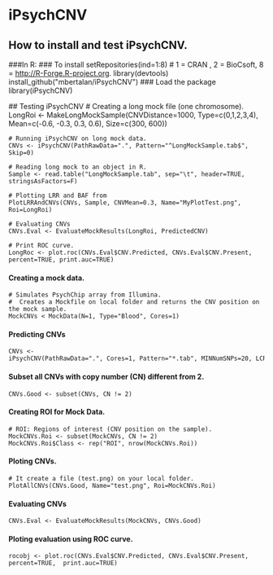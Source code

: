 # iPsychCNV

## How to install and test iPsychCNV. 

###In R:
### To install
    setRepositories(ind=1:8)
    # 1 = CRAN , 2 = BioCsoft, 8 = http://R-Forge.R-project.org.
    library(devtools)
    install_github("mbertalan/iPsychCNV")
### Load the package
    library(iPsychCNV)

## Testing iPsychCNV
    # Creating a long mock file (one chromosome).
    LongRoi <- MakeLongMockSample(CNVDistance=1000, Type=c(0,1,2,3,4), Mean=c(-0.6, -0.3, 0.3, 0.6), Size=c(300, 600))
    
    # Running iPsychCNV on long mock data.
    CNVs <- iPsychCNV(PathRawData=".", Pattern="^LongMockSample.tab$", Skip=0)

    # Reading long mock to an object in R.
    Sample <- read.table("LongMockSample.tab", sep="\t", header=TRUE, stringsAsFactors=F)
    
    # Plotting LRR and BAF from 
    PlotLRRAndCNVs(CNVs, Sample, CNVMean=0.3, Name="MyPlotTest.png", Roi=LongRoi)

    # Evaluating CNVs
    CNVs.Eval <- EvaluateMockResults(LongRoi, PredictedCNV)

    # Print ROC curve.
    LongRoc <- plot.roc(CNVs.Eval$CNV.Predicted, CNVs.Eval$CNV.Present, percent=TRUE, print.auc=TRUE)

#### Creating a mock data.
    # Simulates PsychChip array from Illumina.
    #  Creates a Mockfile on local folder and returns the CNV position on the mock sample.
    MockCNVs <­ MockData(N=1, Type="Blood", Cores=1)

#### Predicting CNVs
    CNVs <- iPsychCNV(PathRawData=".", Cores=1, Pattern="*.tab", MINNumSNPs=20, LCR=FALSE, MinLength=10, Skip=0)

#### Subset all CNVs with copy number (CN) different from 2.
    CNVs.Good <- subset(CNVs, CN != 2)
    
#### Creating ROI for Mock Data.
    # ROI: Regions of interest (CNV position on the sample). 
    MockCNVs.Roi <- subset(MockCNVs, CN != 2)
    MockCNVs.Roi$Class <- rep("ROI", nrow(MockCNVs.Roi))

#### Ploting CNVs. 
    # It create a file (test.png) on your local folder.
    PlotAllCNVs(CNVs.Good, Name="test.png", Roi=MockCNVs.Roi)
    
#### Evaluating CNVs
    CNVs.Eval <- EvaluateMockResults(MockCNVs, CNVs.Good)

#### Ploting evaluation using ROC curve.  
    rocobj <- plot.roc(CNVs.Eval$CNV.Predicted, CNVs.Eval$CNV.Present, percent=TRUE,  print.auc=TRUE)  
